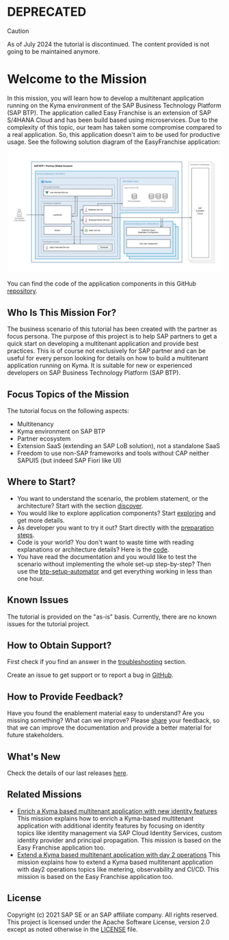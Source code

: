 # DEPRECATED

> [!CAUTION]  
> As of July 2024 the tutorial is discontinued. The content provided is not going to be maintained anymore. 

# Welcome to the Mission

In this mission, you will learn how to develop a multitenant application running on the Kyma environment of the SAP Business Technology Platform (SAP BTP).
The application called Easy Franchise is an extension of SAP S/4HANA Cloud and has been build based using microservices. Due to the complexity of this topic, our team has taken some compromise compared to a real application. So, this application doesn't aim to be used for productive usage. See the following solution diagram of the EasyFranchise application:

![](documentation/images/easyfranchise-diagrams/Slide4.jpeg)

You can find the code of the application components in this GitHub [repository](/code).

## Who Is This Mission For?

The business scenario of this tutorial has been created with the partner as focus persona. The purpose of this project is to help SAP partners to get a quick start on developing a multitenant application and provide best practices. This is of course not exclusively for SAP partner and can be useful for every person looking for details on how to build a multitenant application running on Kyma. It is suitable for new or experienced developers on SAP Business Technology Platform (SAP BTP).

## Focus Topics of the Mission

The tutorial focus on the following aspects:
* Multitenancy
* Kyma environment on SAP BTP
* Partner ecosystem
* Extension SaaS (extending an SAP LoB solution), not a standalone SaaS
* Freedom to use non-SAP frameworks and tools without CAP neither SAPUI5 (but indeed SAP Fiori like UI)

## Where to Start?

* You want to understand the scenario, the problem statement, or the architecture? Start with the section [discover](/documentation/discover/README.md).
* You would like to explore application components? Start [exploring](/documentation/explore/README.md) and get more details.
* As developer you want to try it out? Start directly with the [preparation steps](/documentation/prepare/README.md).
* Code is your world? You don't want to waste time with reading explanations or architecture details? Here is the [code](/code/easyfranchise/source/README.md).
* You have read the documentation and you would like to test the scenario without implementing the whole set-up step-by-step? Then use the [btp-setup-automator](/documentation/appendix/btp-setup-automator/README.md) and get everything working in less than one hour.

## Known Issues

The tutorial is provided on the "as-is" basis. Currently, there are no known issues for the tutorial project.

## How to Obtain Support?

First check if you find an answer in the [troubleshooting](/documentation/troubleshooting/README.md) section.

Create an issue to get support or to report a bug in [GitHub](https://github.com/SAP-samples/btp-kyma-multitenant-extension/issues/new/choose).

## How to Provide Feedback?

Have you found the enablement material easy to understand? Are you missing something? What can we improve? Please [share](https://github.com/SAP-samples/btp-kyma-multitenant-extension/issues/new/choose) your feedback, so that we can improve the documentation and provide a better material for future stakeholders.

## What's New

Check the details of our last releases [here](/documentation/discover/whats-new/README.md).

## Related Missions

* [Enrich a Kyma based multitenant application with new identity features](https://discovery-center.cloud.sap/protected/index.html#/missiondetail/4000/4207/)  
This mission explains how to enrich a Kyma-based multitenant application with additional identity features by focusing on identity topics like identity management via SAP Cloud Identity Services, custom identity provider and principal propagation. This mission is based on the Easy Franchise application too.
* [Extend a Kyma based multitenant application with day 2 operations](https://discovery-center.cloud.sap/protected/index.html#/missiondetail/3999/4206/)  This mission explains how to extend a Kyma based multitenant application with day2 operations topics like metering, observability and CI/CD. This mission is based on the Easy Franchise application too.

## License

Copyright (c) 2021 SAP SE or an SAP affiliate company. All rights reserved. This project is licensed under the Apache Software License, version 2.0 except as noted otherwise in the [LICENSE](LICENSES/Apache-2.0.txt) file.
